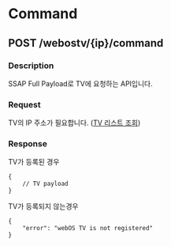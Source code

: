 # Command

## POST /webostv/{ip}/command

### Description

SSAP Full Payload로 TV에 요청하는 API입니다.

### Request

TV의 IP 주소가 필요합니다. ([TV 리스트 조회](get-webostv.md))

### Response

TV가 등록된 경우

```
{
    // TV payload
}
```

TV가 등록되지 않는경우

```
{
    "error": "webOS TV is not registered"
}
```

